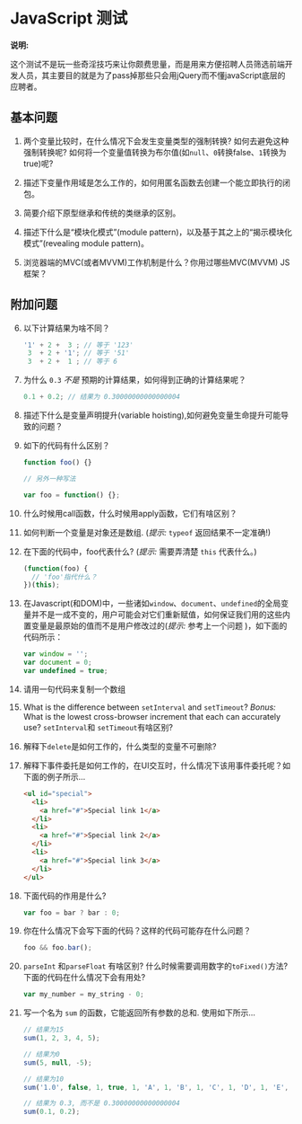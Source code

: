 # JavaScript 测试

**说明:**

这个测试不是玩一些奇淫技巧来让你颇费思量，而是用来方便招聘人员筛选前端开发人员，其主要目的就是为了pass掉那些只会用jQuery而不懂javaScript底层的应聘者。


## 基本问题

01. 两个变量比较时，在什么情况下会发生变量类型的强制转换? 如何去避免这种强制转换呢? 如何将一个变量值转换为布尔值(如`null`、`0`转换false、`1`转换为true)呢?

02. 描述下变量作用域是怎么工作的，如何用匿名函数去创建一个能立即执行的闭包。

03. 简要介绍下原型继承和传统的类继承的区别。

04. 描述下什么是“模块化模式”(module pattern)，以及基于其之上的“揭示模块化模式”(revealing module pattern)。

05. 浏览器端的MVC(或者MVVM)工作机制是什么？你用过哪些MVC(MVVM) JS框架？

## 附加问题

06. 以下计算结果为啥不同？

    ```js
    '1' + 2 +  3 ; // 等于 '123'
     3  + 2 + '1'; // 等于 '51'
     3  + 2 +  1 ; // 等于 6
    ```

07. 为什么 `0.3` *不是* 预期的计算结果，如何得到正确的计算结果呢？

    ```js
    0.1 + 0.2; // 结果为 0.30000000000000004
    ```

08.  描述下什么是变量声明提升(variable hoisting),如何避免变量生命提升可能导致的问题？

09. 如下的代码有什么区别？

    ```js
    function foo() {}

    // 另外一种写法

    var foo = function() {};
    ```

10. 什么时候用call函数，什么时候用apply函数，它们有啥区别？

11. 如何判断一个变量是对象还是数组. (*提示:* `typeof` 返回结果不一定准确!)

12. 在下面的代码中，foo代表什么? (*提示:* 需要弄清楚 `this` 代表什么。)

    ```js
    (function(foo) {
      // 'foo'指代什么？
    })(this);
    ```

13. 在Javascript(和DOM)中，一些诸如`window`、`document`、`undefined`的全局变量并不是一成不变的，用户可能会对它们重新赋值，如何保证我们用的这些内置变量是最原始的值而不是用户修改过的(*提示:* 参考上一个问题 )，如下面的代码所示：

    ```js
    var window = '';
    var document = 0;
    var undefined = true;
    ```

14. 请用一句代码来复制一个数组

15. What is the difference between `setInterval` and `setTimeout`? *Bonus:* What is the lowest cross-browser increment that each can accurately use? `setInterval`和 `setTimeout`有啥区别? 

16. 解释下`delete`是如何工作的，什么类型的变量不可删除?

17. 解释下事件委托是如何工作的，在UI交互时，什么情况下该用事件委托呢？如下面的例子所示&hellip;

    ```html
    <ul id="special">
      <li>
        <a href="#">Special link 1</a>
      </li>
      <li>
        <a href="#">Special link 2</a>
      </li>
      <li>
        <a href="#">Special link 3</a>
      </li>
    </ul>
    ```

18. 下面代码的作用是什么?

    ```js
    var foo = bar ? bar : 0;
    ```

19. 你在什么情况下会写下面的代码？这样的代码可能存在什么问题？

    ```js
    foo && foo.bar();
    ```

20. `parseInt` 和`parseFloat` 有啥区别? 什么时候需要调用数字的`toFixed()`方法? 下面的代码在什么情况下会有用处?

    ```js
    var my_number = my_string - 0;
    ```

21. 写一个名为 `sum` 的函数，它能返回所有参数的总和. 使用如下所示&hellip;

    ```js
    // 结果为15
    sum(1, 2, 3, 4, 5);

    // 结果为0
    sum(5, null, -5);

    // 结果为10
    sum('1.0', false, 1, true, 1, 'A', 1, 'B', 1, 'C', 1, 'D', 1, 'E', 1, 'F', 1, 'G', 1);

    // 结果为 0.3, 而不是 0.30000000000000004
    sum(0.1, 0.2);
    ```